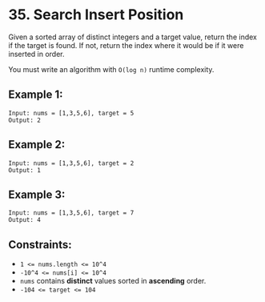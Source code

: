 ﻿# 35. Search Insert Position

Given a sorted array of distinct integers and a target value, return the index if the target is found. If not, return the index where it would be if it were inserted in order.

You must write an algorithm with `O(log n)` runtime complexity.

 

## Example 1:

```
Input: nums = [1,3,5,6], target = 5
Output: 2
```

## Example 2:

```
Input: nums = [1,3,5,6], target = 2
Output: 1
```

## Example 3:

```
Input: nums = [1,3,5,6], target = 7
Output: 4
```
 

## Constraints:

 - `1 <= nums.length <= 10^4`
 - `-10^4 <= nums[i] <= 10^4`
 - `nums` contains **distinct** values sorted in **ascending** order.
 - `-104 <= target <= 104`


